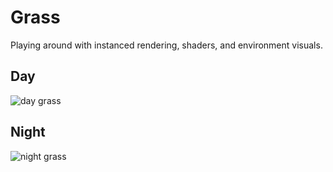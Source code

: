 # Grass

Playing around with instanced rendering, shaders, and environment visuals.

## Day

![day grass](./day.jpg)

## Night

![night grass](./night.jpg)
